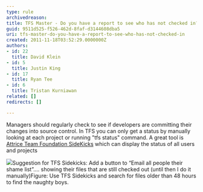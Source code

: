 ```yaml
---
type: rule
archivedreason: 
title: TFS Master - Do you have a report to see who has not checked in?
guid: 9511d525-f526-462d-8faf-d3144608dba5
uri: tfs-master-do-you-have-a-report-to-see-who-has-not-checked-in
created: 2011-11-18T03:52:29.0000000Z
authors:
- id: 22
  title: David Klein
- id: 5
  title: Justin King
- id: 17
  title: Ryan Tee
- id: 6
  title: Tristan Kurniawan
related: []
redirects: []

---
```


Managers should regularly check to see if developers are committing their changes into source control. In TFS you can only get a status by manually looking at each project or running "tfs status" command. A great tool is [Attrice Team Foundation SideKicks](http://visualstudiogallery.msdn.microsoft.com/c255a1e4-04ba-4f68-8f4e-cd473d6b971f) which can display the status of all users and projects

<!--endintro-->

![](SideKicksStatus.jpg)Suggestion for TFS Sidekicks: Add a button to “Email all people their shame list”…. showing their files that are still checked out (until then I do it manually)Figure: Use TFS Sidekicks and search for files older than 48 hours to find the naughty boys.
